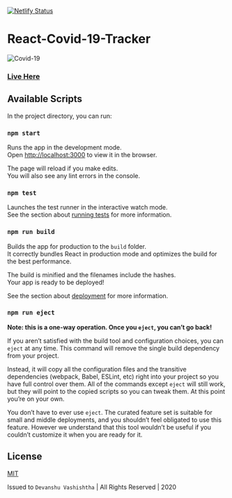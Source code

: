 [![Netlify Status](https://api.netlify.com/api/v1/badges/4bde3227-5d4c-4705-aafa-ca24cb01d5fe/deploy-status)](https://app.netlify.com/sites/web-codegrammer-covid-19-tracker/deploys)

# React-Covid-19-Tracker
![Covid-19](https://i.ibb.co/tCv5Xg3/covid-19-app.png)

### [Live Here](https://web-codegrammer-covid-19-tracker.netlify.app)

## Available Scripts

In the project directory, you can run:

### `npm start`

Runs the app in the development mode.<br />
Open [http://localhost:3000](http://localhost:3000) to view it in the browser.

The page will reload if you make edits.<br />
You will also see any lint errors in the console.

### `npm test`

Launches the test runner in the interactive watch mode.<br />
See the section about [running tests](https://facebook.github.io/create-react-app/docs/running-tests) for more information.

### `npm run build`

Builds the app for production to the `build` folder.<br />
It correctly bundles React in production mode and optimizes the build for the best performance.

The build is minified and the filenames include the hashes.<br />
Your app is ready to be deployed!

See the section about [deployment](https://facebook.github.io/create-react-app/docs/deployment) for more information.

### `npm run eject`

**Note: this is a one-way operation. Once you `eject`, you can’t go back!**

If you aren’t satisfied with the build tool and configuration choices, you can `eject` at any time. This command will remove the single build dependency from your project.

Instead, it will copy all the configuration files and the transitive dependencies (webpack, Babel, ESLint, etc) right into your project so you have full control over them. All of the commands except `eject` will still work, but they will point to the copied scripts so you can tweak them. At this point you’re on your own.

You don’t have to ever use `eject`. The curated feature set is suitable for small and middle deployments, and you shouldn’t feel obligated to use this feature. However we understand that this tool wouldn’t be useful if you couldn’t customize it when you are ready for it.

## License 

[MIT](https://github.com/web-codegrammer/React-Covid-19-Tracker/blob/master/LICENSE)

Issued to ```Devanshu Vashishtha``` | All Rights Reserved | 2020
